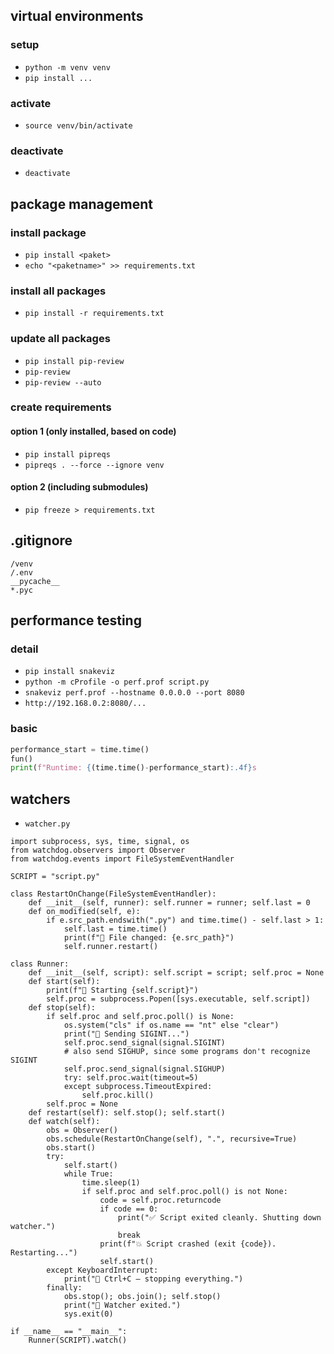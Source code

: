 ## virtual environments

### setup
- `python -m venv venv`
- `pip install ...`

### activate
- `source venv/bin/activate`

### deactivate
- `deactivate`

## package management

### install package

- `pip install <paket>`
- `echo "<paketname>" >> requirements.txt`

### install all packages

- `pip install -r requirements.txt`

### update all packages

- `pip install pip-review`
- `pip-review`
- `pip-review --auto`

### create requirements

#### option 1 (only installed, based on code)

- `pip install pipreqs`
- `pipreqs . --force --ignore venv`


#### option 2 (including submodules)

- `pip freeze > requirements.txt`

## .gitignore

```
/venv
/.env
__pycache__
*.pyc
```

## performance testing

### detail

- `pip install snakeviz`
- `python -m cProfile -o perf.prof script.py`
- `snakeviz perf.prof --hostname 0.0.0.0 --port 8080`
- `http://192.168.0.2:8080/...`

### basic

```py
performance_start = time.time()
fun()
print(f"Runtime: {(time.time()-performance_start):.4f}s
```

## watchers

- `watcher.py`

```
import subprocess, sys, time, signal, os
from watchdog.observers import Observer
from watchdog.events import FileSystemEventHandler

SCRIPT = "script.py"

class RestartOnChange(FileSystemEventHandler):
    def __init__(self, runner): self.runner = runner; self.last = 0
    def on_modified(self, e):
        if e.src_path.endswith(".py") and time.time() - self.last > 1:
            self.last = time.time()
            print(f"🔁 File changed: {e.src_path}")
            self.runner.restart()

class Runner:
    def __init__(self, script): self.script = script; self.proc = None
    def start(self):
        print(f"🚀 Starting {self.script}")
        self.proc = subprocess.Popen([sys.executable, self.script])
    def stop(self):
        if self.proc and self.proc.poll() is None:
        	os.system("cls" if os.name == "nt" else "clear")
            print("🛑 Sending SIGINT...")
            self.proc.send_signal(signal.SIGINT)
            # also send SIGHUP, since some programs don't recognize SIGINT
            self.proc.send_signal(signal.SIGHUP)
            try: self.proc.wait(timeout=5)
            except subprocess.TimeoutExpired:
                self.proc.kill()
        self.proc = None
    def restart(self): self.stop(); self.start()
    def watch(self):
        obs = Observer()
        obs.schedule(RestartOnChange(self), ".", recursive=True)
        obs.start()
        try:
            self.start()
            while True:
                time.sleep(1)
                if self.proc and self.proc.poll() is not None:
                    code = self.proc.returncode
                    if code == 0:
                        print("✅ Script exited cleanly. Shutting down watcher.")
                        break
                    print(f"💥 Script crashed (exit {code}). Restarting...")
                    self.start()
        except KeyboardInterrupt:
            print("👋 Ctrl+C – stopping everything.")
        finally:
            obs.stop(); obs.join(); self.stop()
            print("🧼 Watcher exited.")
            sys.exit(0)

if __name__ == "__main__":
    Runner(SCRIPT).watch()
```